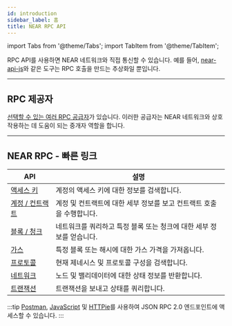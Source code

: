 ```yaml
---
id: introduction
sidebar_label: 홈
title: NEAR RPC API
---
```


import Tabs from '@theme/Tabs';
import TabItem from '@theme/TabItem';

RPC API를 사용하면 NEAR 네트워크와 직접 통신할 수 있습니다. 예를 들어, [near-api-js](/tools/near-api-js/quick-reference)와 같은 도구는 RPC 호출을 만드는 추상화일 뿐입니다.

<hr className="subsection" />

## RPC 제공자

[선택할 수 있는 여러 RPC 공급자](./providers.md)가 있습니다. 이러한 공급자는 NEAR 네트워크와 상호 작용하는 데 도움이 되는 중개자 역할을 합니다.

<hr className="subsection" />

## NEAR RPC - 빠른 링크

| API                             | 설명                                      |
| ------------------------------- | --------------------------------------- |
| [액세스 키](/api/rpc/access-keys)   | 계정의 액세스 키에 대한 정보를 검색합니다.                |
| [계정 / 컨트랙트](/api/rpc/contracts) | 계정 및 컨트랙트에 대한 세부 정보를 보고 컨트랙트 호출을 수행합니다. |
| [블록 / 청크](/api/rpc/block-chunk) | 네트워크를 쿼리하고 특정 블록 또는 청크에 대한 세부 정보를 얻습니다. |
| [가스](/api/rpc/gas)              | 특정 블록 또는 해시에 대한 가스 가격을 가져옵니다.           |
| [프로토콜](/api/rpc/protocol)       | 현재 제네시스 및 프로토콜 구성을 검색합니다.               |
| [네트워크](/api/rpc/network)        | 노드 및 밸리데이터에 대한 상태 정보를 반환합니다.            |
| [트랜잭션](/api/rpc/transactions)   | 트랜잭션을 보내고 상태를 쿼리합니다.                    |

:::tip [Postman](/api/rpc/setup#postman-setup), [JavaScript](/api/rpc/setup#javascript-setup) 및 [HTTPie](/api/rpc/setup#httpie-setup)를 사용하여 JSON RPC 2.0 엔드포인트에 액세스할 수 있습니다. :::
